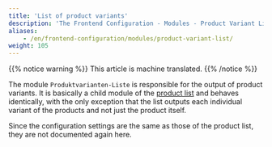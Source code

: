 ```yaml
---
title: 'List of product variants'
description: 'The Frontend Configuration - Modules - Product Variant List'
aliases:
    - /en/frontend-configuration/modules/product-variant-list/
weight: 105
---
```


{{% notice warning %}}
This article is machine translated.
{{% /notice %}}

The module `Produktvarianten-Liste` is responsible for the output of product variants. It is basically a child module of the [product list](/de/frontend-konfiguration-module-produktliste/) and behaves identically, with the only exception that the list outputs each individual variant of the products and not just the product itself.

Since the configuration settings are the same as those of the product list, they are not documented again here.
